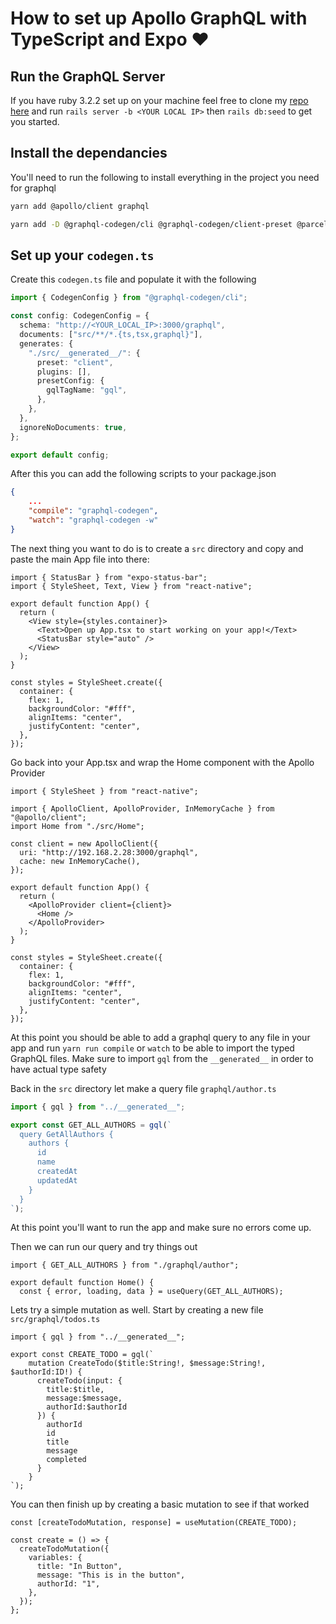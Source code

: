 # How to set up Apollo GraphQL with TypeScript and Expo ❤️

## Run the GraphQL Server

If you have ruby 3.2.2 set up on your machine feel free to clone my [repo here](https://github.com/friyiajr/graphql_proj) and run `rails server -b <YOUR LOCAL IP>` then `rails db:seed` to get you started.

## Install the dependancies

You'll need to run the following to install everything in the project you need for graphql

```bash
yarn add @apollo/client graphql
```

```bash
yarn add -D @graphql-codegen/cli @graphql-codegen/client-preset @parcel/watcher
```

## Set up your `codegen.ts`

Create this `codegen.ts` file and populate it with the following

```ts
import { CodegenConfig } from "@graphql-codegen/cli";

const config: CodegenConfig = {
  schema: "http://<YOUR_LOCAL_IP>:3000/graphql",
  documents: ["src/**/*.{ts,tsx,graphql}"],
  generates: {
    "./src/__generated__/": {
      preset: "client",
      plugins: [],
      presetConfig: {
        gqlTagName: "gql",
      },
    },
  },
  ignoreNoDocuments: true,
};

export default config;
```

After this you can add the following scripts to your package.json

```json
{
    ...
    "compile": "graphql-codegen",
    "watch": "graphql-codegen -w"
}
```

The next thing you want to do is to create a `src` directory and copy and paste the main App file into there:

```tsx
import { StatusBar } from "expo-status-bar";
import { StyleSheet, Text, View } from "react-native";

export default function App() {
  return (
    <View style={styles.container}>
      <Text>Open up App.tsx to start working on your app!</Text>
      <StatusBar style="auto" />
    </View>
  );
}

const styles = StyleSheet.create({
  container: {
    flex: 1,
    backgroundColor: "#fff",
    alignItems: "center",
    justifyContent: "center",
  },
});
```

Go back into your App.tsx and wrap the Home component with the Apollo Provider

```tsx
import { StyleSheet } from "react-native";

import { ApolloClient, ApolloProvider, InMemoryCache } from "@apollo/client";
import Home from "./src/Home";

const client = new ApolloClient({
  uri: "http://192.168.2.28:3000/graphql",
  cache: new InMemoryCache(),
});

export default function App() {
  return (
    <ApolloProvider client={client}>
      <Home />
    </ApolloProvider>
  );
}

const styles = StyleSheet.create({
  container: {
    flex: 1,
    backgroundColor: "#fff",
    alignItems: "center",
    justifyContent: "center",
  },
});
```

At this point you should be able to add a graphql query to any file in your app and run `yarn run compile` or `watch` to be able to import the typed GraphQL files. Make sure to import `gql` from the `__generated__` in order to have actual type safety

Back in the `src` directory let make a query file `graphql/author.ts`

```ts
import { gql } from "../__generated__";

export const GET_ALL_AUTHORS = gql(`
  query GetAllAuthors {
    authors {
      id
      name
      createdAt
      updatedAt
    }
  }
`);
```

At this point you'll want to run the app and make sure no errors come up.

Then we can run our query and try things out

```tsx
import { GET_ALL_AUTHORS } from "./graphql/author";

export default function Home() {
  const { error, loading, data } = useQuery(GET_ALL_AUTHORS);
```

Lets try a simple mutation as well. Start by creating a new file `src/graphql/todos.ts`

```tsx
import { gql } from "../__generated__";

export const CREATE_TODO = gql(`
    mutation CreateTodo($title:String!, $message:String!, $authorId:ID!) {
      createTodo(input: {
        title:$title,
        message:$message,
        authorId:$authorId
      }) {
        authorId
        id
        title
        message
        completed
      }
    }
`);
```

You can then finish up by creating a basic mutation to see if that worked

```tsx
const [createTodoMutation, response] = useMutation(CREATE_TODO);

const create = () => {
  createTodoMutation({
    variables: {
      title: "In Button",
      message: "This is in the button",
      authorId: "1",
    },
  });
};
```
